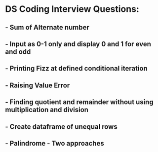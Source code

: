# DS Coding Interview Questions:
## - Sum of Alternate number
## - Input as 0-1 only and display 0 and 1 for even and odd
## - Printing Fizz at defined conditional iteration
## - Raising Value Error
## - Finding quotient and remainder without using multiplication and division
## - Create dataframe of unequal rows
## - Palindrome - Two approaches
